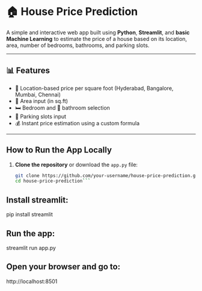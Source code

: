 # 🏠 House Price Prediction

A simple and interactive web app built using **Python**, **Streamlit**, and **basic Machine Learning** to estimate the price of a house based on its location, area, number of bedrooms, bathrooms, and parking slots.

---

## 📊 Features

- 📍 Location-based price per square foot (Hyderabad, Bangalore, Mumbai, Chennai)
- 📐 Area input (in sq.ft)
- 🛏️ Bedroom and 🛁 bathroom selection
- 🚗 Parking slots input
- 💰 Instant price estimation using a custom formula

---

##  How to Run the App Locally

1. **Clone the repository** or download the `app.py` file:

   ```bash
   git clone https://github.com/your-username/house-price-prediction.git
   cd house-price-prediction```

## Install streamlit:

pip install streamlit

## Run the app:

streamlit run app.py

## Open your browser and go to:

http://localhost:8501


